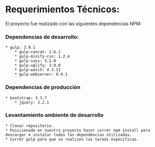 # Requerimientos Técnicos:
El proyecto fue realizado con las siguientes dependencias NPM:

### Dependencias de desarrollo:
	* gulp: 3.9.1
    	* gulp-concat: 2.6.1
    	* gulp-minify-css: 1.2.4
    	* gulp-sass: 3.1.0
    	* gulp-uglify: 3.0.0
    	* gulp-watch: 4.3.11
    	* gulp-webserver: 0.9.1

### Dependencias de producción
	* bootstrap: 3.3.7
    	* jquery: 3.2.1

### Levantamiento ambiente de desarrollo
	* Clonar repositorio.
	* Posicionado en nuestro proyecto hacer correr npm install para descargar e instalar todas las dependencias utilizadas.
	* Correr gulp para que se realizen las tareas especificas.
